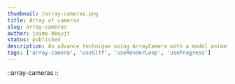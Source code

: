 ```yaml
---
thumbnail: /array-cameras.png
title: Array of cameras
slug: array-cameras
author: jaime-bboyjt
status: published
description: An advance technique using ArrayCamera with a model animation
tags: ['array-camera', 'useGltf', 'useRenderLoop', 'useProgress']
---
```


::array-cameras
::